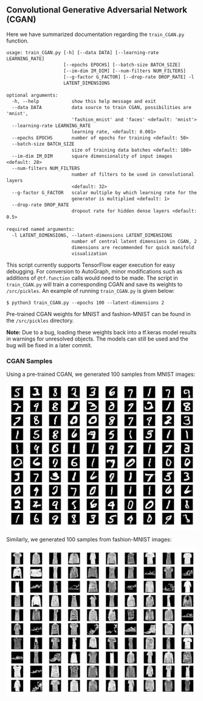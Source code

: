 ## Convolutional Generative Adversarial Network (CGAN)

Here we have summarized documentation regarding the `train_CGAN.py` function.

```
usage: train_CGAN.py [-h] [--data DATA] [--learning-rate LEARNING_RATE]
                     [--epochs EPOCHS] [--batch-size BATCH_SIZE]
                     [--im-dim IM_DIM] [--num-filters NUM_FILTERS]
                     [--g-factor G_FACTOR] [--drop-rate DROP_RATE] -l
                     LATENT_DIMENSIONS

optional arguments:
  -h, --help            show this help message and exit
  --data DATA           data source to train CGAN, possibilities are 'mnist',
                        'fashion_mnist' and 'faces' <default: 'mnist'>
  --learning-rate LEARNING_RATE
                        learning rate, <default: 0.001>
  --epochs EPOCHS       number of epochs for training <default: 50>
  --batch-size BATCH_SIZE
                        size of training data batches <default: 100>
  --im-dim IM_DIM       square dimensionality of input images <default: 28>
  --num-filters NUM_FILTERS
                        number of filters to be used in convolutional layers
                        <default: 32>
  --g-factor G_FACTOR   scalar multiple by which learning rate for the
                        generator is multiplied <default: 1>
  --drop-rate DROP_RATE
                        dropout rate for hidden dense layers <default: 0.5>

required named arguments:
  -l LATENT_DIMENSIONS, --latent-dimensions LATENT_DIMENSIONS
                        number of central latent dimensions in CGAN, 2
                        dimensions are recommended for quick manifold
                        visualization
```

This script currently supports TensorFlow eager execution for easy debugging. For conversion to AutoGraph, minor modifications such as additions of `@tf.function` calls would need to be made. The script in `train_CGAN.py` will train a corresponding CGAN and save its weights to `/src/pickles`. An example of running `train_CGAN.py` is given below:

```shell
$ python3 train_CGAN.py --epochs 100 --latent-dimensions 2
```

Pre-trained CGAN weights for MNIST and fashion-MNIST can be found in the `/src/pickles` directory.

**Note:** Due to a bug, loading these weights back into a tf.keras model results in warnings for unresolved objects. The models can still be used and the bug will be fixed in a later commit.

### CGAN Samples

Using a pre-trained CGAN, we generated 100 samples from MNIST images:

<img src="/img/cgan_mnist.png" width="800">

Similarly, we generated 100 samples from fashion-MNIST images:

<img src="/img/cgan_fashion_mnist.png" width="800">
